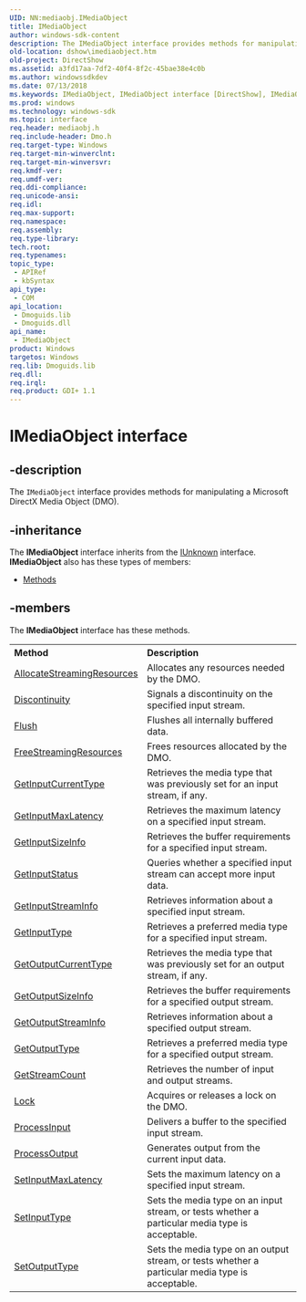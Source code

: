 ```yaml
---
UID: NN:mediaobj.IMediaObject
title: IMediaObject
author: windows-sdk-content
description: The IMediaObject interface provides methods for manipulating a Microsoft DirectX Media Object (DMO).
old-location: dshow\imediaobject.htm
old-project: DirectShow
ms.assetid: a3fd17aa-7df2-40f4-8f2c-45bae38e4c0b
ms.author: windowssdkdev
ms.date: 07/13/2018
ms.keywords: IMediaObject, IMediaObject interface [DirectShow], IMediaObject interface [DirectShow],described, IMediaObjectInterface, dshow.imediaobject, mediaobj/IMediaObject
ms.prod: windows
ms.technology: windows-sdk
ms.topic: interface
req.header: mediaobj.h
req.include-header: Dmo.h
req.target-type: Windows
req.target-min-winverclnt: 
req.target-min-winversvr: 
req.kmdf-ver: 
req.umdf-ver: 
req.ddi-compliance: 
req.unicode-ansi: 
req.idl: 
req.max-support: 
req.namespace: 
req.assembly: 
req.type-library: 
tech.root: 
req.typenames: 
topic_type:
 - APIRef
 - kbSyntax
api_type:
 - COM
api_location:
 - Dmoguids.lib
 - Dmoguids.dll
api_name:
 - IMediaObject
product: Windows
targetos: Windows
req.lib: Dmoguids.lib
req.dll: 
req.irql: 
req.product: GDI+ 1.1
---
```


# IMediaObject interface


## -description



The <code>IMediaObject</code> interface provides methods for manipulating a Microsoft DirectX Media Object (DMO).




## -inheritance

The <b xmlns:loc="http://microsoft.com/wdcml/l10n">IMediaObject</b> interface inherits from the <a href="https://msdn.microsoft.com/33f1d79a-33fc-4ce5-a372-e08bda378332">IUnknown</a> interface. <b>IMediaObject</b> also has these types of members:
<ul>
<li><a href="https://docs.microsoft.com/">Methods</a></li>
</ul>

## -members

The <b>IMediaObject</b> interface has these methods.
<table class="members" id="memberListMethods">
<tr>
<th align="left" width="37%">Method</th>
<th align="left" width="63%">Description</th>
</tr>
<tr data="declared;">
<td align="left" width="37%">
<a href="https://msdn.microsoft.com/cd608bf2-50a5-4037-aeb5-c5c380c3d6df">AllocateStreamingResources</a>
</td>
<td align="left" width="63%">
Allocates any resources needed by the DMO.

</td>
</tr>
<tr data="declared;">
<td align="left" width="37%">
<a href="https://msdn.microsoft.com/1a8e51e2-5d19-423d-acd2-8f1c0a143cf3">Discontinuity</a>
</td>
<td align="left" width="63%">
Signals a discontinuity on the specified input stream.

</td>
</tr>
<tr data="declared;">
<td align="left" width="37%">
<a href="https://msdn.microsoft.com/library/windows/hardware/hh463886">Flush</a>
</td>
<td align="left" width="63%">
Flushes all internally buffered data.

</td>
</tr>
<tr data="declared;">
<td align="left" width="37%">
<a href="https://msdn.microsoft.com/c4d2dbf1-45c9-47a2-a21f-5eb04f828ec1">FreeStreamingResources</a>
</td>
<td align="left" width="63%">
Frees resources allocated by the DMO.

</td>
</tr>
<tr data="declared;">
<td align="left" width="37%">
<a href="https://msdn.microsoft.com/81d5c1b8-086c-422d-b2d7-85728507888d">GetInputCurrentType</a>
</td>
<td align="left" width="63%">
Retrieves the media type that was previously set for an input stream, if any.

</td>
</tr>
<tr data="declared;">
<td align="left" width="37%">
<a href="https://msdn.microsoft.com/f8a18b4c-a59c-4e9d-aff7-62333e9ffda9">GetInputMaxLatency</a>
</td>
<td align="left" width="63%">
Retrieves the maximum latency on a specified input stream.

</td>
</tr>
<tr data="declared;">
<td align="left" width="37%">
<a href="https://msdn.microsoft.com/cce6359a-cd6e-46c9-a1cb-553ae5f83b9c">GetInputSizeInfo</a>
</td>
<td align="left" width="63%">
Retrieves the buffer requirements for a specified input stream.

</td>
</tr>
<tr data="declared;">
<td align="left" width="37%">
<a href="https://msdn.microsoft.com/4581307f-cea2-4e88-81a1-972e1998c7a8">GetInputStatus</a>
</td>
<td align="left" width="63%">
Queries whether a specified input stream can accept more input data.

</td>
</tr>
<tr data="declared;">
<td align="left" width="37%">
<a href="https://msdn.microsoft.com/9e18bf5e-cf29-4446-a1ba-422b41e02edc">GetInputStreamInfo</a>
</td>
<td align="left" width="63%">
Retrieves information about a specified input stream.

</td>
</tr>
<tr data="declared;">
<td align="left" width="37%">
<a href="https://msdn.microsoft.com/22693a22-97be-487d-ad17-31a2d8ee874c">GetInputType</a>
</td>
<td align="left" width="63%">
Retrieves a preferred media type for a specified input stream.

</td>
</tr>
<tr data="declared;">
<td align="left" width="37%">
<a href="https://msdn.microsoft.com/f5ebcf96-d008-448e-852b-39bdf1f39c4b">GetOutputCurrentType</a>
</td>
<td align="left" width="63%">
Retrieves the media type that was previously set for an output stream, if any.

</td>
</tr>
<tr data="declared;">
<td align="left" width="37%">
<a href="https://msdn.microsoft.com/497bc88e-4e26-409f-9d42-6a214a5d56e9">GetOutputSizeInfo</a>
</td>
<td align="left" width="63%">
Retrieves the buffer requirements for a specified output stream.

</td>
</tr>
<tr data="declared;">
<td align="left" width="37%">
<a href="https://msdn.microsoft.com/a21e9943-4aaf-4f0e-a92a-5fcd551fe7e1">GetOutputStreamInfo</a>
</td>
<td align="left" width="63%">
Retrieves information about a specified output stream.

</td>
</tr>
<tr data="declared;">
<td align="left" width="37%">
<a href="https://msdn.microsoft.com/a7652472-4091-4ecf-b623-5c6eb01be44a">GetOutputType</a>
</td>
<td align="left" width="63%">
Retrieves a preferred media type for a specified output stream.

</td>
</tr>
<tr data="declared;">
<td align="left" width="37%">
<a href="https://msdn.microsoft.com/05c28b44-6b92-418b-bb3f-889e59f4e0c1">GetStreamCount</a>
</td>
<td align="left" width="63%">
Retrieves the number of input and output streams.

</td>
</tr>
<tr data="declared;">
<td align="left" width="37%">
<a href="https://msdn.microsoft.com/6923dd91-7bdb-4a0c-833d-4742973825ee">Lock</a>
</td>
<td align="left" width="63%">
Acquires or releases a lock on the DMO.

</td>
</tr>
<tr data="declared;">
<td align="left" width="37%">
<a href="https://msdn.microsoft.com/f52e9586-f65d-418f-8c1a-c97c0a81d253">ProcessInput</a>
</td>
<td align="left" width="63%">
Delivers a buffer to the specified input stream.

</td>
</tr>
<tr data="declared;">
<td align="left" width="37%">
<a href="https://msdn.microsoft.com/1a3b1192-f1e9-4f04-b543-d38692502b8e">ProcessOutput</a>
</td>
<td align="left" width="63%">
Generates output from the current input data.

</td>
</tr>
<tr data="declared;">
<td align="left" width="37%">
<a href="https://msdn.microsoft.com/45fb0caa-cd12-4847-a646-f6fd90c50b81">SetInputMaxLatency</a>
</td>
<td align="left" width="63%">
Sets the maximum latency on a specified input stream.

</td>
</tr>
<tr data="declared;">
<td align="left" width="37%">
<a href="https://msdn.microsoft.com/6b466fe4-97a0-46f9-9e4b-461ee66095f1">SetInputType</a>
</td>
<td align="left" width="63%">
Sets the media type on an input stream, or tests whether a particular media type is acceptable.

</td>
</tr>
<tr data="declared;">
<td align="left" width="37%">
<a href="https://msdn.microsoft.com/1dda3c55-d37b-4e04-9509-0e5197d6b019">SetOutputType</a>
</td>
<td align="left" width="63%">
Sets the media type on an output stream, or tests whether a particular media type is acceptable.

</td>
</tr>
</table> 

